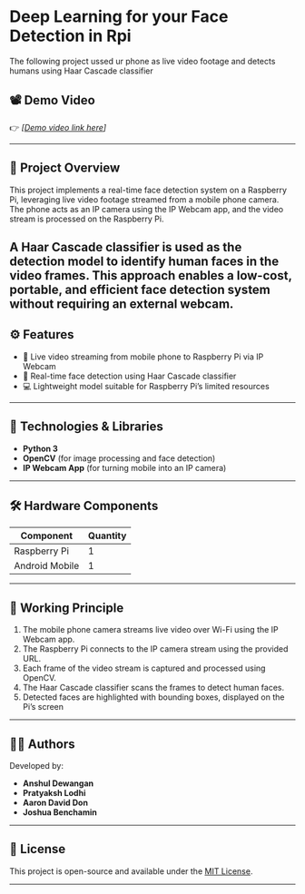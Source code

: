 # Deep Learning for your Face Detection in Rpi

The following project ussed ur phone as live video footage and detects humans using Haar Cascade classifier

## 📽️ Demo Video

👉 *[[Demo video link here](https://www.youtube.com/watch?v=NVE-flz3cJY)]*

---

## 📌 Project Overview

This project implements a real-time face detection system on a Raspberry Pi, leveraging live video footage streamed from a mobile phone camera. The phone acts as an IP camera using the IP Webcam app, and the video stream is processed on the Raspberry Pi.

A Haar Cascade classifier is used as the detection model to identify human faces in the video frames. This approach enables a low-cost, portable, and efficient face detection system without requiring an external webcam.
---

## ⚙️ Features

- 📱 Live video streaming from mobile phone to Raspberry Pi via IP Webcam
- 👤 Real-time face detection using Haar Cascade classifier
- 💻 Lightweight model suitable for Raspberry Pi’s limited resources

---

## 🧰 Technologies & Libraries

- **Python 3**
- **OpenCV** (for image processing and face detection)
- **IP Webcam App** (for turning mobile into an IP camera)

---

## 🛠️ Hardware Components

| Component                    | Quantity |
|-----------------------------|----------|
| Raspberry Pi                | 1        |
| Android Mobile              | 1        |



---

## 🧪 Working Principle

1. The mobile phone camera streams live video over Wi-Fi using the IP Webcam app.
2. The Raspberry Pi connects to the IP camera stream using the provided URL.
3. Each frame of the video stream is captured and processed using OpenCV.
4. The Haar Cascade classifier scans the frames to detect human faces.
5. Detected faces are highlighted with bounding boxes, displayed on the Pi’s screen

---

## 👨‍💻 Authors

Developed by:

- **Anshul Dewangan**
- **Pratyaksh Lodhi**
- **Aaron David Don**
- **Joshua Benchamin**

---

## 📝 License

This project is open-source and available under the [MIT License](LICENSE).

---

